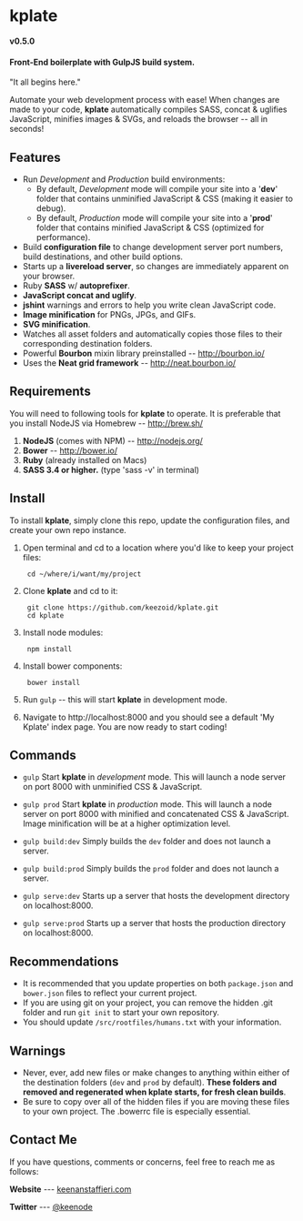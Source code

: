 # kplate

**v0.5.0**

#### Front-End boilerplate with GulpJS build system.

"It all begins here."

Automate your web development process with ease! When changes are made to your code, **kplate** automatically compiles SASS, concat & uglifies JavaScript, minifies images & SVGs, and reloads the browser -- all in seconds!

## Features
* Run *Development* and *Production* build environments:
    * By default, *Development* mode will compile your site into a '**dev**' folder that contains unminified JavaScript & CSS (making it easier to debug).
    * By default, *Production* mode will compile your site into a '**prod**' folder that contains minified JavaScript & CSS (optimized for performance).
* Build **configuration file** to change development server port numbers, build destinations, and other build options.
* Starts up a **livereload server**, so changes are immediately apparent on your browser.
* Ruby **SASS** w/ **autoprefixer**.
* **JavaScript concat and uglify**.
* **jshint** warnings and errors to help you write clean JavaScript code.
* **Image minification** for PNGs, JPGs, and GIFs.
* **SVG minification**.
* Watches all asset folders and automatically copies those files to their corresponding destination folders.
* Powerful **Bourbon** mixin library preinstalled -- http://bourbon.io/
* Uses the **Neat grid framework** -- http://neat.bourbon.io/

## Requirements
You will need to following tools for **kplate** to operate. It is preferable that you install NodeJS via Homebrew -- http://brew.sh/

1. **NodeJS** (comes with NPM) -- http://nodejs.org/
2. **Bower** -- http://bower.io/
3. **Ruby** (already installed on Macs)
4. **SASS 3.4 or higher.** (type 'sass -v' in terminal)

## Install
To install **kplate**, simply clone this repo, update the configuration files, and create your own repo instance. 

1. Open terminal and cd to a location where you'd like to keep your project files:

        cd ~/where/i/want/my/project

2. Clone **kplate** and cd to it:


        git clone https://github.com/keezoid/kplate.git
        cd kplate

3. Install node modules:


        npm install

4. Install bower components:

        bower install

5. Run `gulp` -- this will start **kplate** in development mode.

6. Navigate to http://localhost:8000 and you should see a default 'My Kplate' index page. You are now ready to start coding!

## Commands

* `gulp`
    Start **kplate** in *development* mode. This will launch a node server on port 8000 with unminified CSS & JavaScript.

* `gulp prod`
    Start **kplate** in *production* mode. This will launch a node server on port 8000 with minified and concatenated CSS & JavaScript. Image minification will be at a higher optimization level.

* `gulp build:dev`
    Simply builds the `dev` folder and does not launch a server.

* `gulp build:prod`
    Simply builds the `prod` folder and does not launch a server.

* `gulp serve:dev`
    Starts up a server that hosts the development directory on localhost:8000.

* `gulp serve:prod`
    Starts up a server that hosts the production directory on localhost:8000.

## Recommendations
* It is recommended that you update properties on both `package.json` and `bower.json` files to reflect your current project.
* If you are using git on your project, you can remove the hidden .git folder and run `git init` to start your own repository.
* You should update `/src/rootfiles/humans.txt` with your information.

## Warnings
* Never, ever, add new files or make changes to anything within either of the destination folders (`dev` and `prod` by default). **These folders and removed and regenerated when kplate starts, for fresh clean builds**.
* Be sure to copy over all of the hidden files if you are moving these files to your own project. The .bowerrc file is especially essential.

## Contact Me
If you have questions, comments or concerns, feel free to reach me as follows:

**Website** --- [keenanstaffieri.com](http://keenanstaffieri.com)

**Twitter** --- [@keenode](https://twitter.com/keenode)
